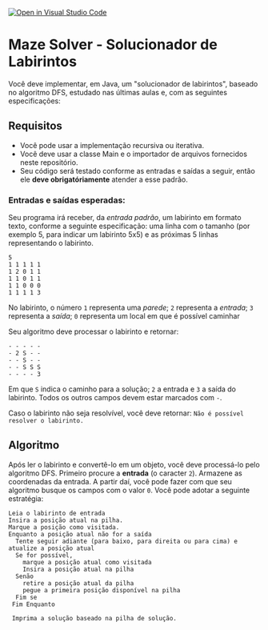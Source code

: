 [![Open in Visual Studio Code](https://classroom.github.com/assets/open-in-vscode-c66648af7eb3fe8bc4f294546bfd86ef473780cde1dea487d3c4ff354943c9ae.svg)](https://classroom.github.com/online_ide?assignment_repo_id=8262621&assignment_repo_type=AssignmentRepo)
# Maze Solver - Solucionador de Labirintos

Você deve implementar, em Java, um "solucionador de labirintos", baseado  no algoritmo DFS, estudado nas últimas aulas e, com as seguintes especificações:

## Requisitos

* Você pode usar a implementação recursiva ou iterativa.
* Você deve usar a classe Main e o importador de arquivos fornecidos neste repositório.
* Seu código será testado conforme as entradas e saídas a seguir, então ele **deve obrigatóriamente** atender a esse padrão.

### Entradas e saídas esperadas:

Seu programa irá receber, da *entrada padrão*, um labirinto em formato texto, conforme a seguinte especificação:
uma linha com o tamanho (por exemplo 5, para indicar um labirinto 5x5) e as próximas 5 linhas representando o labirinto.

```
5
1 1 1 1 1
1 2 0 1 1
1 1 0 1 1
1 1 0 0 0
1 1 1 1 3
```

No labirinto, o número `1` representa uma *parede*; `2` representa a *entrada*; `3` representa a *saída*; `0` representa um local em que é possível caminhar

Seu algoritmo deve processar o labirinto e retornar:

```
- - - - -
- 2 S - -
- - S - -
- - S S S
- - - - 3
```

Em que `S` indica o caminho para a solução; `2` a entrada e `3` a saída do labirinto. Todos os outros campos devem estar marcados com `-`.

Caso o labirinto não seja resolvível, você deve retornar: `Não é possível resolver o labirinto.`

## Algoritmo

Após ler o labirinto e convertê-lo em um objeto, você deve processá-lo pelo algoritmo DFS. Primeiro procure a **entrada** (o caracter `2`). Armazene as coordenadas da entrada. A partir daí, você pode fazer com que seu algoritmo busque os campos com o valor `0`. Você pode adotar a seguinte estratégia:

```
Leia o labirinto de entrada
Insira a posição atual na pilha.
Marque a posição como visitada.
Enquanto a posição atual não for a saída
  Tente seguir adiante (para baixo, para direita ou para cima) e atualize a posição atual
  Se for possível, 
    marque a posição atual como visitada
    Insira a posição atual na pilha
  Senão
    retire a posição atual da pilha
    pegue a primeira posição disponível na pilha
  Fim se
 Fim Enquanto
 
 Imprima a solução baseado na pilha de solução.
 ```
